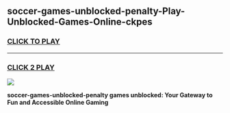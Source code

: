 
## soccer-games-unblocked-penalty-Play-Unblocked-Games-Online-ckpes
<h3>
<a href="https://premium76.site?title=soccer-games-unblocked-penalty&ref=25A">CLICK TO PLAY</a></h3>
<hr>

<h3>
<a href="https://premium76.site?title=soccer-games-unblocked-penalty&ref=25A">CLICK 2 PLAY</a>
  
</h3>

<a href="https://premium76.site?title=soccer-games-unblocked-penalty&ref=25A"><img src="https://clearcache.store/games.png"></a>


**soccer-games-unblocked-penalty games unblocked: Your Gateway to Fun and Accessible Online Gaming**
